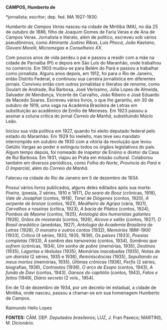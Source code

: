 **CAMPOS, Humberto de**

\*jornalista; escritor; dep. fed. MA 1927-1930.

*Humberto de Campos Veras* nasceu na cidade de Miritiba (MA), no dia 25
de outubro de 1886, filho de Joaquim Gomes de Faria Veras e de Ana de
Campos Veras. Jornalista e literato, além de político, escreveu sob
vários pseudônimos, como *Almirante Justino Ribas*, *Luis Phoca*, *João
Kaetano*, *Giovani Morelli*, *Micromegas* e *Conselheiro XX*.

Com poucos anos de vida perdeu o pai e passou a residir com a mãe na
cidade de Parnaíba (PI) e depois em São Luís do Maranhão, onde trabalhou
no comércio. Em 1903 mudou-se para Belém do Pará e passou a trabalhar
como jornalista. Alguns anos depois, em 1912, foi para o Rio de Janeiro,
então Distrito Federal, e continuou sua carreira jornalística em
diferentes jornais. Conviveu então com outros jornalistas e literatos de
renome, como Goulart de Andrade, Rui Barbosa, José Veríssimo, Júlia
Lopes de Almeida, Salvador de Mendonça, Vicente de Carvalho, João
Ribeiro e José Eduardo de Macedo Soares. Escreveu vários livros, o que
lhe garantiu, em 30 de outubro de 1919, uma vaga na Academia Brasileira
de Letras em substituição ao acadêmico de Emílio de Meneses. Em 1923
passou a assinar a coluna crítica do jornal *Correio da Manhã*,
substituindo Múcio Leão.

Iniciou sua vida política em 1927, quando foi eleito deputado federal
pelo estado do Maranhão. Em 1929 foi reeleito, mas teve seu mandato
interrompido em outubro de 1930 com a vitória da revolução que levou
Getúlio Vargas ao poder e extinguiu todos os órgãos legislativos do
país. Algum tempo depois, foi nomeado de inspetor de Ensino e diretor da
Casa de Rui Barbosa. Em 1931, viajou ao Prata em missão cultural.
Colaborou também em diversos periódicos, como *Folha do Norte*,
*Província do Pará* e *O Imparcial*, além do *Correio da Manhã*.

Faleceu na cidade do Rio de Janeiro em 5 de dezembro de 1934.

Possui vários livros publicados, alguns deles editados após sua morte:
*Poeira,* (poesia, 2 séries, 1910 e 1917), *Da seara de Booz* (crônicas,
1918), *Vale de Josaphat* (contos, 1918), *Tonel de Diógenes* (contos,
1920), *A serpente de bronze* (contos, 1921), *Mealheiro de Agripa*
(vária, 1921), *Carvalhos e roseiras* (crítica, 1923), *A bacia de
Pilatos* (contos, 1924), *Pombos de Maomé* (contos, 1925)*, Antologia
dos humoristas galantes* (1926), *Grãos de mostarda* (contos, 1926),
*Alcova e salão* (contos, 1927), *O Brasil anedótico* (anedotas, 1927),
*Antologia da Academia Brasileira de Letras* (1928), *O monstro e outros
contos* (1932), *Memórias 1886-1900* (1933), *Crítica* (4 séries, 1933,
1935, 1936), *Os países* (1933), *Poesias completas* (1933), *À sombra
das tamareiras* (contos, 1934), *Sombras que sofrem* (crônicas, 1934),
*Um sonho de pobre* (memórias, 1935), *Destinos* (1935), *Lagartas e
libélulas* (1935), *Memórias inacabadas* (1935), *Notas de um diarista*
(2 séries, 1935 e 1936), *Reminiscências* (1935), *Sepultando os meus
mortos* (memórias, 1935), *Últimas crônicas* (1936), *Perfis* (2 séries,
biografias, 1936), *Contrastes* (1936), *O arco de Esopo* (contos,
1943), *A funda de Davi* (contos, 1943), *Gansos do capitólio* (contos,
1943), *Fatos e feitos* (1949), *Diário secreto* (2 vols., 1954).

Em de 13 de dezembro de 1934, por um decreto-lei estadual, a cidade de
Miritiba, onde nasceu, passou a chamar-se em sua homenagem Humberto de
Campos.

Raimundo Helio Lopes

**FONTES:** CÂM. DEP. *Deputados brasileiros*; LUZ, J. Fran Paxeco;
MARTINS, M. Dicionário.
